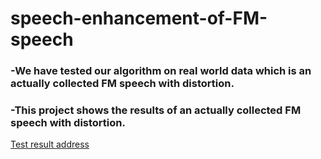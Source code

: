# speech-enhancement-of-FM-speech
### -We have tested our algorithm on real world data which is an actually collected FM speech with distortion.
### -This project shows the results of an actually collected FM speech with distortion.

[Test result address](https://raw.githack.com/YingMa-cc/speech-enhancement-of-FM-speech/result/Audio/index.html) 


